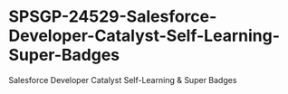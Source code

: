 # SPSGP-24529-Salesforce-Developer-Catalyst-Self-Learning-Super-Badges
Salesforce Developer Catalyst Self-Learning &amp; Super Badges
